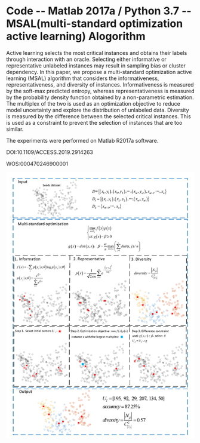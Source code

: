 #  Code -- Matlab 2017a / Python 3.7 -- MSAL(multi-standard optimization active learning) Alogorithm
Active learning selects the most critical instances and obtains their labels through interaction with an oracle. 
Selecting either informative or representative unlabeled instances may result in sampling bias or cluster dependency. 
In this paper, we propose a multi-standard optimization active learning (MSAL) algorithm that considers the informativeness, representativeness, and diversity of instances. 
Informativeness is measured by the soft-max predicted entropy, whereas representativeness is measured by the probability density function obtained by a non-parametric estimation. 
The multiplex of the two is used as an optimization objective to reduce model uncertainty and explore the distribution of unlabeled data. 
Diversity is measured by the difference between the selected critical instances. 
This is used as a constraint to prevent the selection of instances that are too similar. 

The experiments were performed on Matlab R2017a software.

DOI:10.1109/ACCESS.2019.2914263

WOS:000470246900001

![image](https://github.com/FanSmale/MSAL/blob/master/framework.png)
